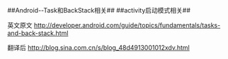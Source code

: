 ##Android--Task和BackStack相关##
##activity启动模式相关##

英文原文
http://developer.android.com/guide/topics/fundamentals/tasks-and-back-stack.html


翻译后
http://blog.sina.com.cn/s/blog_48d4913001012xdv.html



